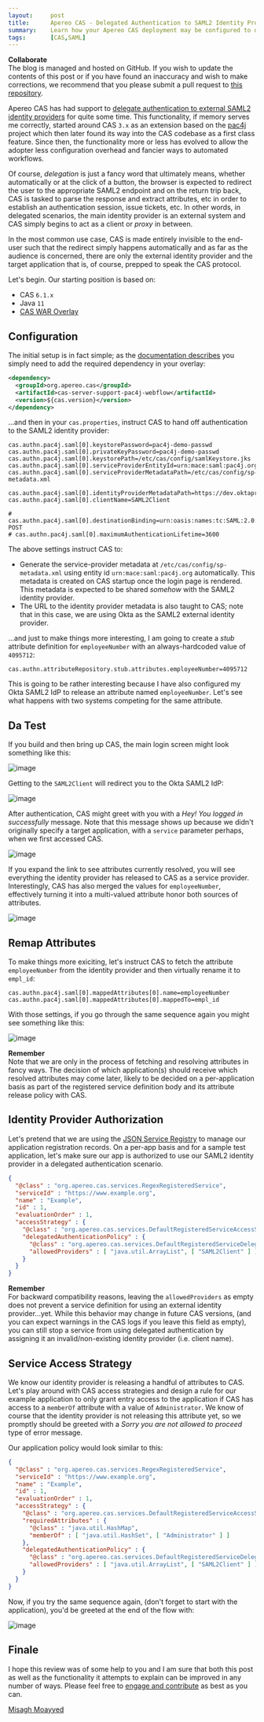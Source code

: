 ```yaml
---
layout:     post
title:      Apereo CAS - Delegated Authentication to SAML2 Identity Providers
summary:    Learn how your Apereo CAS deployment may be configured to delegate authentication to an external SAML2 identity provider.
tags:       [CAS,SAML]
---
```


<div class="alert alert-success">
  <strong>Collaborate</strong><br/>The blog is managed and hosted on GitHub. If you wish to update the contents of this post or if you have found an inaccuracy and wish to make corrections, we recommend that you please submit a pull request to <a href="https://github.com/apereo/apereo.github.io">this repository</a>.
</div>

Apereo CAS has had support to [delegate authentication to external SAML2 identity providers](https://apereo.github.io/cas/development/integration/Delegate-Authentication.html) for quite some time. This functionality, if memory serves me correctly, started around CAS `3.x` as an extension based on the [pac4j](https://github.com/pac4j/pac4j) project which then later found its way into the CAS codebase as a first class feature. Since then, the functionality more or less has evolved to allow the adopter less configuration overhead and fancier ways to automated workflows.

Of course, *delegation* is just a fancy word that ultimately means, whether automatically or at the click of a button, the browser is expected to redirect the user to the appropriate SAML2 endpoint and on the return trip back, CAS is tasked to parse the response and extract attributes, etc in order to establish an authentication session, issue tickets, etc. In other words, in delegated scenarios, the main identity provider is an external system and CAS simply begins to act as a client or *proxy* in between.

In the most common use case, CAS is made entirely invisible to the end-user such that the redirect simply happens automatically and as far as the audience is concerned, there are only the external identity provider and the target application that is, of course, prepped to speak the CAS protocol.

Let's begin. Our starting position is based on:

- CAS `6.1.x`
- Java `11`
- [CAS WAR Overlay](https://github.com/apereo/cas-overlay-template)

## Configuration

The initial setup is in fact simple; as the [documentation describes](https://apereo.github.io/cas/development/integration/Delegate-Authentication.html) you simply need to add the required dependency in your overlay:

```xml
<dependency>
  <groupId>org.apereo.cas</groupId>
  <artifactId>cas-server-support-pac4j-webflow</artifactId>
  <version>${cas.version}</version>
</dependency>
```

...and then in your `cas.properties`, instruct CAS to hand off authentication to the SAML2 identity provider:

```properties
cas.authn.pac4j.saml[0].keystorePassword=pac4j-demo-passwd
cas.authn.pac4j.saml[0].privateKeyPassword=pac4j-demo-passwd
cas.authn.pac4j.saml[0].keystorePath=/etc/cas/config/samlKeystore.jks
cas.authn.pac4j.saml[0].serviceProviderEntityId=urn:mace:saml:pac4j.org
cas.authn.pac4j.saml[0].serviceProviderMetadataPath=/etc/cas/config/sp-metadata.xml

cas.authn.pac4j.saml[0].identityProviderMetadataPath=https://dev.oktapreview.com/app/.../sso/saml/metadata
cas.authn.pac4j.saml[0].clientName=SAML2Client

# cas.authn.pac4j.saml[0].destinationBinding=urn:oasis:names:tc:SAML:2.0:bindings:HTTP-POST
# cas.authn.pac4j.saml[0].maximumAuthenticationLifetime=3600
```

The above settings instruct CAS to:

- Generate the service-provider metadata at `/etc/cas/config/sp-metadata.xml` using entity id `urn:mace:saml:pac4j.org` automatically. This metadata is created on CAS startup once the login page is rendered. This metadata is expected to be shared *somehow* with the SAML2 identity provider.
- The URL to the identity provider metadata is also taught to CAS; note that in this case, we are using Okta as the SAML2 external identity provider.

...and just to make things more interesting, I am going to create a *stub* attribute definition for `employeeNumber` with an always-hardcoded value of `4095712`:

```properties
cas.authn.attributeRepository.stub.attributes.employeeNumber=4095712
```

This is going to be rather interesting because I have also configured my Okta SAML2 IdP to release an attribute named `employeeNumber`. Let's see what happens with two systems competing for the same attribute.

## Da Test

If you build and then bring up CAS, the main login screen might look something like this:

![image](https://user-images.githubusercontent.com/1205228/53325646-05d13e80-38a1-11e9-99fb-1a7346717641.png)

Getting to the `SAML2Client` will redirect you to the Okta SAML2 IdP:

![image](https://user-images.githubusercontent.com/1205228/53325664-11246a00-38a1-11e9-8203-ef533c176977.png)

After authentication, CAS might greet with you with a *Hey! You logged in successfully* message. Note that this message shows up because we didn't originally specify a target application, with a `service` parameter perhaps, when we first accessed CAS.

![image](https://user-images.githubusercontent.com/1205228/53325689-1aadd200-38a1-11e9-9418-b046f629d14c.png)

If you expand the link to see attributes currently resolved, you will see everything the identity provider has released to CAS as a service provider. Interestingly, CAS has also merged the values for `employeeNumber`, effectively turning it into a multi-valued attribute honor both sources of attributes.

![image](https://user-images.githubusercontent.com/1205228/53325713-27cac100-38a1-11e9-94a4-363b3ec64cc5.png)

## Remap Attributes

To make things more exiciting, let's instruct CAS to fetch the attribute `employeeNumber` from the identity provider
and then virtually rename it to `empl_id`:
```
cas.authn.pac4j.saml[0].mappedAttributes[0].name=employeeNumber
cas.authn.pac4j.saml[0].mappedAttributes[0].mappedTo=empl_id
```

With those settings, if you go through the same sequence again you might see something like this:

![image](https://user-images.githubusercontent.com/1205228/53326019-ce16c680-38a1-11e9-8778-e8232de3d575.png)

<div class="alert alert-info">
  <strong>Remember</strong><br/>Note that we are only in the process of fetching and resolving attributes in fancy ways. The decision of which application(s) should receive which resolved attributes may come later, likely to be decided on a per-application basis as part of the registered service definition body and its attribute release policy with CAS.
</div>

## Identity Provider Authorization

Let's pretend that we are using the [JSON Service Registry](https://apereo.github.io/cas/development/services/JSON-Service-Management.html) to manage our application registration records. On a per-app basis and for a sample test application, let's make sure our app is authorized to use our SAML2 identity provider in a delegated authentication scenario. 

```json
{
  "@class" : "org.apereo.cas.services.RegexRegisteredService",
  "serviceId" : "https://www.example.org",
  "name" : "Example",
  "id" : 1,
  "evaluationOrder" : 1,
  "accessStrategy" : {
    "@class" : "org.apereo.cas.services.DefaultRegisteredServiceAccessStrategy",
    "delegatedAuthenticationPolicy" : {
      "@class" : "org.apereo.cas.services.DefaultRegisteredServiceDelegatedAuthenticationPolicy",
      "allowedProviders" : [ "java.util.ArrayList", [ "SAML2Client" ] ]
    }
  }
}
```

<div class="alert alert-info">
  <strong>Remember</strong><br/>For backward compatibility reasons, leaving the <code>allowedProviders</code> as empty does not prevent a service definition for using an external identity provider...yet. While this behavior may change in future CAS versions, (and you can expect warnings in the CAS logs if you leave this field as empty), you can still stop a service from using delegated authentication by assigning it an invalid/non-existing identity provider (i.e. client name).
</div>

## Service Access Strategy

We know our identity provider is releasing a handful of attributes to CAS. Let's play around with CAS access strategies and design a rule for our example application to only grant entry access to the application if CAS has access to a `memberOf` attribute with a value of `Administrator`. We know of course that the identity provider is not releasing this attribute yet, so we promptly should be greeted with a *Sorry you are not allowed to proceed* type of error message.

Our application policy would look similar to this:

```json
{
  "@class" : "org.apereo.cas.services.RegexRegisteredService",
  "serviceId" : "https://www.example.org",
  "name" : "Example",
  "id" : 1,
  "evaluationOrder" : 1,
  "accessStrategy" : {
    "@class" : "org.apereo.cas.services.DefaultRegisteredServiceAccessStrategy",
    "requiredAttributes" : {
      "@class" : "java.util.HashMap",
      "memberOf" : [ "java.util.HashSet", [ "Administrator" ] ]
    },
    "delegatedAuthenticationPolicy" : {
      "@class" : "org.apereo.cas.services.DefaultRegisteredServiceDelegatedAuthenticationPolicy",
      "allowedProviders" : [ "java.util.ArrayList", [ "SAML2Client" ] ]
    }
  }
}
```

Now, if you try the same sequence again, (don't forget to start with the application), you'd be greeted at the end of the flow with:

![image](https://user-images.githubusercontent.com/1205228/53349255-f7534900-38d9-11e9-84b4-ca80072d6927.png)

## Finale

I hope this review was of some help to you and I am sure that both this post as well as the functionality it attempts to explain can be improved in any number of ways. Please feel free to [engage and contribute](https://apereo.github.io/cas/developer/Contributor-Guidelines.html) as best as you can.

[Misagh Moayyed](https://fawnoos.com)
